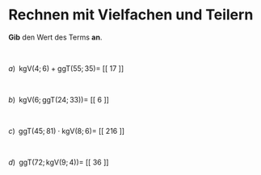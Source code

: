 <!--
version:  0.0.1

language: de

@style
main > *:not(:last-child) {
  margin-bottom: 3rem;
}

input {
    text-align: center;
}

.flex-container {
    display: flex;
    flex-wrap: wrap;
    align-items: stretch;
    gap: 20px;
}

.flex-child {
    flex: 1;
    min-width: 350px;
    margin-right: 20px;
}

@media (max-width: 400px) {
    .flex-child {
        flex: 100%;
        margin-right: 0;
    }
}
@end

formula: \carry   \textcolor{red}{\scriptsize #1}
formula: \digit   \rlap{\carry{#1}}\phantom{#2}#2
formula: \permil  \text{‰}

import: https://raw.githubusercontent.com/LiaTemplates/Tikz-Jax/main/README.md

script: https://cdn.jsdelivr.net/gh/LiaTemplates/Tikz-Jax@main/dist/index.js


tags: kgV, ggT, mittel, niedrig, Angeben

comment: Rechne mit kleinsten gemeinsamen Vielfachen und größten gemeinsamen Teilern.

author: Martin Lommatzsch

-->




# Rechnen mit Vielfachen und Teilern


**Gib** den Wert des Terms **an**.

<br>



$a)\;\; \text{kgV}(4;6) + \text{ggT}(55;35) =$ [[ 17  ]]

<br>

$b)\;\; \text{kgV}\left(6;\text{ggT}(24;33) \right) =$ [[  6  ]]

<br>

$c)\;\; \text{ggT}(45;81) \cdot \text{kgV}(8;6) =$ [[ 216 ]]

<br>

$d)\;\; \text{ggT}\left( 72 ; \text{kgV}(9;4) \right) =$ [[ 36  ]]

<br>